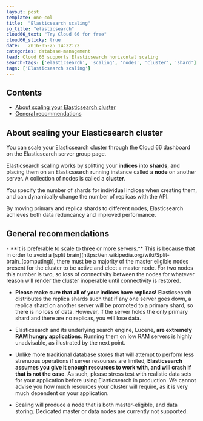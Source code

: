 ```yaml
---
layout: post
template: one-col
title:  "Elasticsearch scaling"
so_title: "elasticsearch"
cloud66_text: "Try Cloud 66 for free"
cloud66_sticky: true
date:   2016-05-25 14:22:22
categories: database-management
lead: Cloud 66 supports Elasticsearch horizontal scaling
search-tags: ['elasticsearch', 'scaling', 'nodes', 'cluster', 'shard']
tags: ['Elasticsearch scaling']
---
```


<h2>Contents</h2>
<ul class="page-toc">
	<li>
		<a href="#about">About scaling your Elasticsearch cluster</a>
	</li>
	<li>
		<a href="#recommendations">General recommendations</a>
	</li>
</ul>

<h2 id="about">About scaling your Elasticsearch cluster</h2>
You can scale your Elasticsearch cluster through the Cloud 66 dashboard on the Elasticsearch server group page.

Elasticsearch scaling works by splitting your **indices** into **shards**, and placing them on an Elasticsearch running instance called a **node** on another server. A collection of nodes is called a **cluster**. 

You specify the number of shards for individual indices when creating them, and can dynamically change the number of replicas with the API. 

By moving primary and replica shards to different nodes, Elasticsearch achieves both data reduncancy and improved performance.

<h2 id="recommendations">General recommendations</h2>
- **It is preferable to scale to three or more servers.** This is because that in order to avoid a [split brain](https://en.wikipedia.org/wiki/Split-brain_(computing)), there must be a majority of the master eligible nodes present for the cluster to be active and elect a master node. For two nodes this number is two, so loss of connectivity between the nodes for whatever reason will render the cluster inoperable until connectivity is restored.

- **Please make sure that all of your indices have replicas!** Elasticsearch distributes the replica shards such that if any one server goes down, a replica shard on another server will be promoted to a primary shard, so there is no loss of data. However, if the server holds the only primary shard and there are no replicas, you will lose data.

- Elasticsearch and its underlying search engine, Lucene, **are extremely RAM hungry applications**. Running them on low RAM servers is highly unadvisable, as illustrated by the next point. 

- Unlike more traditional database stores that will attempt to perform less strenuous operations if server resourses are limited, **Elasticsearch assumes you give it enough resources to work with, and will crash if that is not the case**. As such, please stress test with realistic data sets for your application before using Elasticsearch in production. We cannot advise you how much resources your cluster will require, as it is very much dependent on your application.

- Scaling will produce a node that is both master-eligible, and data storing. Dedicated master or data nodes are currently not supported.
